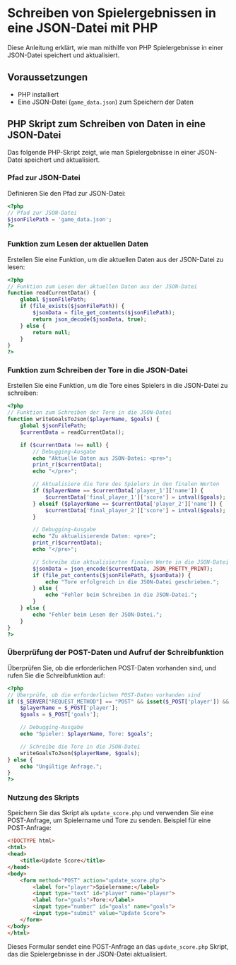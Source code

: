 # Schreiben von Spielergebnissen in eine JSON-Datei mit PHP

Diese Anleitung erklärt, wie man mithilfe von PHP Spielergebnisse in einer JSON-Datei speichert und aktualisiert.

## Voraussetzungen

- PHP installiert
- Eine JSON-Datei (`game_data.json`) zum Speichern der Daten

## PHP Skript zum Schreiben von Daten in eine JSON-Datei

Das folgende PHP-Skript zeigt, wie man Spielergebnisse in einer JSON-Datei speichert und aktualisiert.

### Pfad zur JSON-Datei

Definieren Sie den Pfad zur JSON-Datei:

```php
<?php
// Pfad zur JSON-Datei
$jsonFilePath = 'game_data.json';
?>
```

### Funktion zum Lesen der aktuellen Daten

Erstellen Sie eine Funktion, um die aktuellen Daten aus der JSON-Datei zu lesen:

```php
<?php
// Funktion zum Lesen der aktuellen Daten aus der JSON-Datei
function readCurrentData() {
    global $jsonFilePath;
    if (file_exists($jsonFilePath)) {
        $jsonData = file_get_contents($jsonFilePath);
        return json_decode($jsonData, true);
    } else {
        return null;
    }
}
?>
```

### Funktion zum Schreiben der Tore in die JSON-Datei

Erstellen Sie eine Funktion, um die Tore eines Spielers in die JSON-Datei zu schreiben:

```php
<?php
// Funktion zum Schreiben der Tore in die JSON-Datei
function writeGoalsToJson($playerName, $goals) {
    global $jsonFilePath;
    $currentData = readCurrentData();

    if ($currentData !== null) {
        // Debugging-Ausgabe
        echo "Aktuelle Daten aus JSON-Datei: <pre>";
        print_r($currentData);
        echo "</pre>";

        // Aktualisiere die Tore des Spielers in den finalen Werten
        if ($playerName == $currentData['player_1']['name']) {
            $currentData['final_player_1']['score'] = intval($goals);
        } elseif ($playerName == $currentData['player_2']['name']) {
            $currentData['final_player_2']['score'] = intval($goals);
        }

        // Debugging-Ausgabe
        echo "Zu aktualisierende Daten: <pre>";
        print_r($currentData);
        echo "</pre>";

        // Schreibe die aktualisierten finalen Werte in die JSON-Datei
        $jsonData = json_encode($currentData, JSON_PRETTY_PRINT);
        if (file_put_contents($jsonFilePath, $jsonData)) {
            echo "Tore erfolgreich in die JSON-Datei geschrieben.";
        } else {
            echo "Fehler beim Schreiben in die JSON-Datei.";
        }
    } else {
        echo "Fehler beim Lesen der JSON-Datei.";
    }
}
?>
```

### Überprüfung der POST-Daten und Aufruf der Schreibfunktion

Überprüfen Sie, ob die erforderlichen POST-Daten vorhanden sind, und rufen Sie die Schreibfunktion auf:

```php
<?php
// Überprüfe, ob die erforderlichen POST-Daten vorhanden sind
if ($_SERVER["REQUEST_METHOD"] == "POST" && isset($_POST['player']) && isset($_POST['goals'])) {
    $playerName = $_POST['player'];
    $goals = $_POST['goals'];

    // Debugging-Ausgabe
    echo "Spieler: $playerName, Tore: $goals";

    // Schreibe die Tore in die JSON-Datei
    writeGoalsToJson($playerName, $goals);
} else {
    echo "Ungültige Anfrage.";
}
?>
```

### Nutzung des Skripts

Speichern Sie das Skript als `update_score.php` und verwenden Sie eine POST-Anfrage, um Spielername und Tore zu senden. Beispiel für eine POST-Anfrage:

```html
<!DOCTYPE html>
<html>
<head>
    <title>Update Score</title>
</head>
<body>
    <form method="POST" action="update_score.php">
        <label for="player">Spielername:</label>
        <input type="text" id="player" name="player">
        <label for="goals">Tore:</label>
        <input type="number" id="goals" name="goals">
        <input type="submit" value="Update Score">
    </form>
</body>
</html>
```

Dieses Formular sendet eine POST-Anfrage an das `update_score.php` Skript, das die Spielergebnisse in der JSON-Datei aktualisiert.

